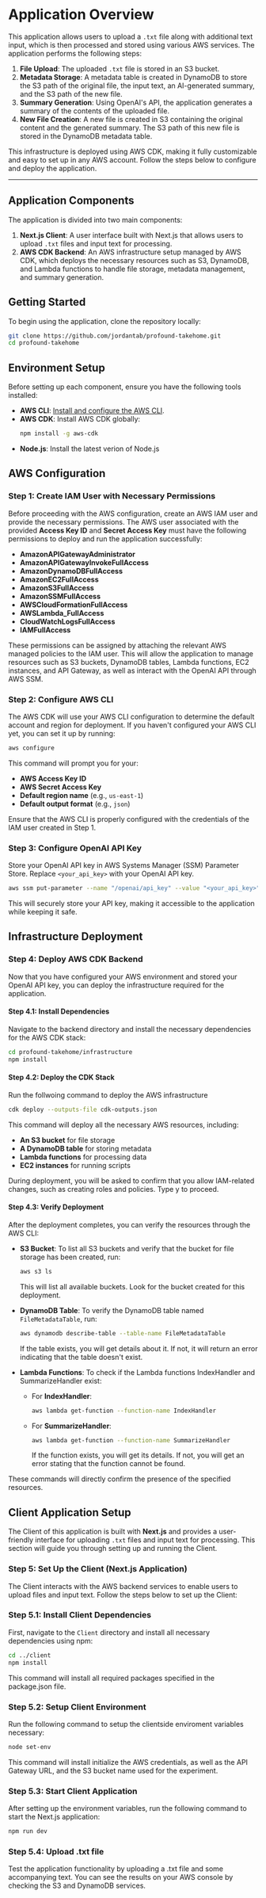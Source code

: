 # Application Overview

This application allows users to upload a `.txt` file along with additional text input, which is then processed and stored using various AWS services. The application performs the following steps:

1. **File Upload**: The uploaded `.txt` file is stored in an S3 bucket.
2. **Metadata Storage**: A metadata table is created in DynamoDB to store the S3 path of the original file, the input text, an AI-generated summary, and the S3 path of the new file.
3. **Summary Generation**: Using OpenAI's API, the application generates a summary of the contents of the uploaded file.
4. **New File Creation**: A new file is created in S3 containing the original content and the generated summary. The S3 path of this new file is stored in the DynamoDB metadata table.

This infrastructure is deployed using AWS CDK, making it fully customizable and easy to set up in any AWS account. Follow the steps below to configure and deploy the application.

---

## Application Components

The application is divided into two main components:

1. **Next.js Client**: A user interface built with Next.js that allows users to upload `.txt` files and input text for processing.
2. **AWS CDK Backend**: An AWS infrastructure setup managed by AWS CDK, which deploys the necessary resources such as S3, DynamoDB, and Lambda functions to handle file storage, metadata management, and summary generation.

## Getting Started

To begin using the application, clone the repository locally:

```bash
git clone https://github.com/jordantab/profound-takehome.git
cd profound-takehome
```

## Environment Setup

Before setting up each component, ensure you have the following tools installed:

- **AWS CLI**: [Install and configure the AWS CLI](https://aws.amazon.com/cli/).
- **AWS CDK**: Install AWS CDK globally:
  ```bash
  npm install -g aws-cdk
  ```
- **Node.js**: Install the latest verion of Node.js

## AWS Configuration

### Step 1: Create IAM User with Necessary Permissions

Before proceeding with the AWS configuration, create an AWS IAM user and provide the necessary permissions. The AWS user associated with the provided **Access Key ID** and **Secret Access Key** must have the following permissions to deploy and run the application successfully:

- **AmazonAPIGatewayAdministrator**
- **AmazonAPIGatewayInvokeFullAccess**
- **AmazonDynamoDBFullAccess**
- **AmazonEC2FullAccess**
- **AmazonS3FullAccess**
- **AmazonSSMFullAccess**
- **AWSCloudFormationFullAccess**
- **AWSLambda_FullAccess**
- **CloudWatchLogsFullAccess**
- **IAMFullAccess**

These permissions can be assigned by attaching the relevant AWS managed policies to the IAM user. This will allow the application to manage resources such as S3 buckets, DynamoDB tables, Lambda functions, EC2 instances, and API Gateway, as well as interact with the OpenAI API through AWS SSM.

### Step 2: Configure AWS CLI

The AWS CDK will use your AWS CLI configuration to determine the default account and region for deployment. If you haven't configured your AWS CLI yet, you can set it up by running:

```bash
aws configure
```

This command will prompt you for your:

- **AWS Access Key ID**
- **AWS Secret Access Key**
- **Default region name** (e.g., `us-east-1`)
- **Default output format** (e.g., `json`)

Ensure that the AWS CLI is properly configured with the credentials of the IAM user created in Step 1.

### Step 3: Configure OpenAI API Key

Store your OpenAI API key in AWS Systems Manager (SSM) Parameter Store. Replace `<your_api_key>` with your OpenAI API key.

```bash
aws ssm put-parameter --name "/openai/api_key" --value "<your_api_key>" --type "SecureString"
```

This will securely store your API key, making it accessible to the application while keeping it safe.

## Infrastructure Deployment

### Step 4: Deploy AWS CDK Backend

Now that you have configured your AWS environment and stored your OpenAI API key, you can deploy the infrastructure required for the application.

#### Step 4.1: Install Dependencies

Navigate to the backend directory and install the necessary dependencies for the AWS CDK stack:

```bash
cd profound-takehome/infrastructure
npm install
```

#### Step 4.2: Deploy the CDK Stack

Run the follwoing command to deploy the AWS infrastructure

```bash
cdk deploy --outputs-file cdk-outputs.json
```

This command will deploy all the necessary AWS resources, including:

- **An S3 bucket** for file storage
- **A DynamoDB table** for storing metadata
- **Lambda functions** for processing data
- **EC2 instances** for running scripts

During deployment, you will be asked to confirm that you allow IAM-related changes, such as creating roles and policies. Type y to proceed.

#### Step 4.3: Verify Deployment

After the deployment completes, you can verify the resources through the AWS CLI:

- **S3 Bucket**:
  To list all S3 buckets and verify that the bucket for file storage has been created, run:

  ```bash
  aws s3 ls
  ```

  This will list all available buckets. Look for the bucket created for this deployment.

- **DynamoDB Table**: To verify the DynamoDB table named `FileMetadataTable`, run:

  ```bash
  aws dynamodb describe-table --table-name FileMetadataTable
  ```

  If the table exists, you will get details about it. If not, it will return an error indicating that the table doesn't exist.

- **Lambda Functions**: To check if the Lambda functions IndexHandler and SummarizeHandler exist:

  - For **IndexHandler**:
    ```bash
    aws lambda get-function --function-name IndexHandler
    ```
  - For **SummarizeHandler**:
    ```bash
    aws lambda get-function --function-name SummarizeHandler
    ```
    If the function exists, you will get its details. If not, you will get an error stating that the function cannot be found.

These commands will directly confirm the presence of the specified resources.

## Client Application Setup

The Client of this application is built with **Next.js** and provides a user-friendly interface for uploading `.txt` files and input text for processing. This section will guide you through setting up and running the Client.

### Step 5: Set Up the Client (Next.js Application)

The Client interacts with the AWS backend services to enable users to upload files and input text. Follow the steps below to set up the Client:

### Step 5.1: Install Client Dependencies

First, navigate to the `Client` directory and install all necessary dependencies using npm:

```bash
cd ../client
npm install
```

This command will install all required packages specified in the package.json file.

### Step 5.2: Setup Client Environment

Run the following command to setup the clientside enviroment variables necessary:

```bash
node set-env
```

This command will install initialize the AWS credentials, as well as the API Gateway URL, and the S3 bucket name used for the experiment.

### Step 5.3: Start Client Application

After setting up the environment variables, run the following command to start the Next.js application:

```bash
npm run dev
```

### Step 5.4: Upload .txt file

Test the application functionality by uploading a .txt file and some accompanying text. You can see the results on your AWS console by checking the S3 and DynamoDB services.
